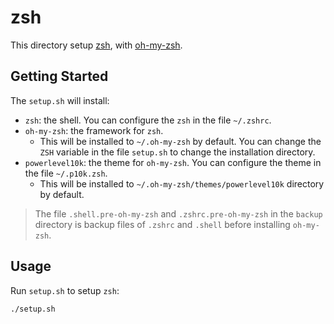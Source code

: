 # zsh

This directory setup [zsh](https://www.zsh.org/), with
[oh-my-zsh](https://ohmyz.sh/).

## Getting Started

The `setup.sh` will install:

- `zsh`: the shell. You can configure the `zsh` in the file `~/.zshrc`.
- `oh-my-zsh`: the framework for `zsh`.
  - This will be installed to `~/.oh-my-zsh` by default. You can change the
    `ZSH` variable in the file `setup.sh` to change the installation directory.
- `powerlevel10k`: the theme for `oh-my-zsh`. You can configure the theme in the
  file `~/.p10k.zsh`.
  - This will be installed to `~/.oh-my-zsh/themes/powerlevel10k` directory by
    default.

> The file `.shell.pre-oh-my-zsh` and `.zshrc.pre-oh-my-zsh` in the `backup`
> directory is backup files of `.zshrc` and `.shell` before installing
> `oh-my-zsh`.

## Usage

Run `setup.sh` to setup `zsh`:

```bash
./setup.sh
```
